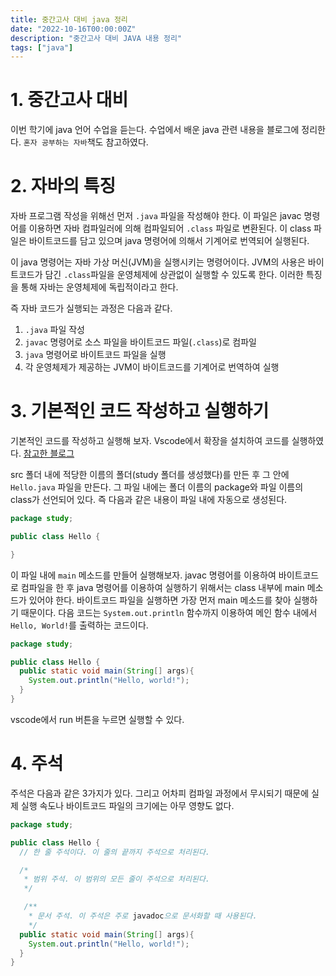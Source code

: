 ```yaml
---
title: 중간고사 대비 java 정리
date: "2022-10-16T00:00:00Z"
description: "중간고사 대비 JAVA 내용 정리"
tags: ["java"]
---
```


# 1. 중간고사 대비

이번 학기에 java 언어 수업을 듣는다. 수업에서 배운 java 관련 내용을 블로그에 정리한다. `혼자 공부하는 자바`책도 참고하였다.

# 2. 자바의 특징

자바 프로그램 작성을 위해선 먼저 `.java` 파일을 작성해야 한다. 이 파일은 javac 명령어를 이용하면 자바 컴파일러에 의해 컴파일되어 `.class` 파일로 변환된다. 이 class 파일은 바이트코드를 담고 있으며 java 명령어에 의해서 기계어로 번역되어 실행된다.

이 java 명령어는 자바 가상 머신(JVM)을 실행시키는 명령어이다. JVM의 사용은 바이트코드가 담긴 `.class`파일을 운영체제에 상관없이 실행할 수 있도록 한다. 이러한 특징을 통해 자바는 운영체제에 독립적이라고 한다.

즉 자바 코드가 실행되는 과정은 다음과 같다.

1. `.java` 파일 작성
2. `javac` 명령어로 소스 파일을 바이트코드 파일(`.class`)로 컴파일
3. `java` 명령어로 바이트코드 파일을 실행
4. 각 운영체제가 제공하는 JVM이 바이트코드를 기계어로 번역하여 실행

# 3. 기본적인 코드 작성하고 실행하기

기본적인 코드를 작성하고 실행해 보자. Vscode에서 확장을 설치하여 코드를 실행하였다. [참고한 블로그](https://kangdanne.tistory.com/m/3)

src 폴더 내에 적당한 이름의 폴더(study 폴더를 생성했다)를 만든 후 그 안에 `Hello.java` 파일을 만든다. 그 파일 내에는 폴더 이름의 package와 파일 이름의 class가 선언되어 있다. 즉 다음과 같은 내용이 파일 내에 자동으로 생성된다.

```java
package study;

public class Hello {

}
```

이 파일 내에 `main` 메소드를 만들어 실행해보자. javac 명령어를 이용하여 바이트코드로 컴파일을 한 후 java 명령어를 이용하여 실행하기 위해서는 class 내부에 main 메소드가 있어야 한다. 바이트코드 파일을 실행하면 가장 먼저 main 메소드를 찾아 실행하기 때문이다. 다음 코드는 `System.out.println` 함수까지 이용하여 메인 함수 내에서 `Hello, World!`를 출력하는 코드이다.

```java
package study;

public class Hello {
  public static void main(String[] args){
    System.out.println("Hello, world!");
  }
}
```

vscode에서 run 버튼을 누르면 실행할 수 있다.

# 4. 주석

주석은 다음과 같은 3가지가 있다. 그리고 어차피 컴파일 과정에서 무시되기 때문에 실제 실행 속도나 바이트코드 파일의 크기에는 아무 영향도 없다.

```java
package study;

public class Hello {
  // 한 줄 주석이다. 이 줄의 끝까지 주석으로 처리된다.

  /*
   * 범위 주석. 이 범위의 모든 줄이 주석으로 처리된다.
   */

   /**
    * 문서 주석. 이 주석은 주로 javadoc으로 문서화할 때 사용된다.
    */
  public static void main(String[] args){
    System.out.println("Hello, world!");
  }
}

```
